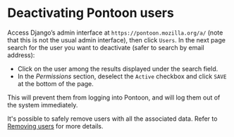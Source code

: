 # Deactivating Pontoon users

Access Django’s admin interface at `https://pontoon.mozilla.org/a/` (note that this is not the usual admin interface), then click `Users`. In the next page search for the user you want to deactivate (safer to search by email address):

* Click on the user among the results displayed under the search field.
* In the *Permissions* section, deselect the `Active` checkbox and click `SAVE` at the bottom of the page.

This will prevent them from logging into Pontoon, and will log them out of the system immediately.

It's possible to safely remove users with all the associated data. Refer to [Removing users](removing_users.md) for more details.
